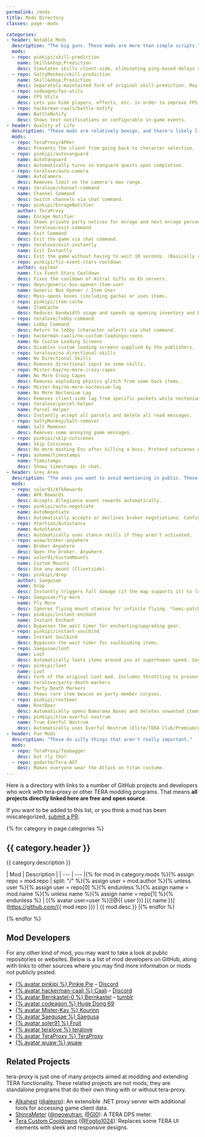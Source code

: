 ```yaml
---
permalink: /mods
title: Mods Directory
classes: page--mods

categories:
- header: Notable Mods
  description: "The big guns. These mods are more than simple scripts."
  mods:
  - repo: pinkipi/skill-prediction
    name: Skill&nbsp;Prediction
    desc: Simulates skills client-side, eliminating ping-based delays and animation lock.
  - repo: SaltyMonkey/skill-prediction
    name: Skill&nbsp;Prediction
    desc: Separately-maintained fork of original skill-prediction. May work better for certain classes.
  - repo: codeagon/fps-utils
    name: FPS Utils
    desc: Lets you hide players, effects, etc. in order to improve FPS.
  - repo: hackerman-caali/battle-notify
    name: BattleNotify
    desc: Shows text notifications on configurable in-game events.
- header: Quality of Life
  description: "These mods are relatively benign, and there's likely little risk to using these. But they *will* make your life better, probably."
  mods:
  - repo: TeraProxy/AFKer
    desc: Prevents the client from going back to character selection.
  - repo: pinkipi/autovanguard
    name: AutoVanguard
    desc: Automatically turns in Vanguard quests upon completion.
  - repo: teralove/auto-camera
    name: AutoCamera
    desc: Removes limit on the camera's max range.
  - repo: teralove/channel-command
    name: Channel Command
    desc: Switch channels via chat command.
  - repo: pinkipi/EnrageNotifier
    author: TeraProxy
    name: Enrage Notifier
    desc: Shows private party notices for enrage and next enrage percentage.
  - repo: teralove/exit-command
    name: Exit Command
    desc: Exit the game via chat command.
  - repo: teralove/exit-instantly
    name: Exit Instantly
    desc: Exit the game without having to wait 10 seconds. (Basically clicking the X button.)
  - repo: pinkipi/fix-event-stars-cooldown
    author: ayylmar
    name: Fix Event Stars Cooldown
    desc: Fixes the cooldown of Astral Gifts on EU servers.
  - repo: Owyn/generic-box-opener-item-user
    name: Generic Box Opener / Item User
    desc: Mass-opens boxes (including gacha) or uses items.
  - repo: pinkipi/item-cache
    name: ItemCache
    desc: Reduces bandwidth usage and speeds up opening inventory and bank tabs.
  - repo: teralove/lobby-command
    name: Lobby Command
    desc: Return to lobby (character select) via chat command.
  - repo: hackerman-caali/no-custom-loadingscreens
    name: No Custom Loading Screens
    desc: Disables custom loading screens supplied by the publishers.
  - repo: teralove/no-directional-skills
    name: No Directional Skills
    desc: Removes directional input on some skills.
  - repo: Mister-Kay/no-more-crazy-capes
    name: No More Crazy Capes
    desc: Removes exploding physics glitch from some back items.
  - repo: Mister-Kay/no-more-noctenium-lag
    name: No More Noctenium Lag
    desc: Removes client-side lag from specific packets while noctenium consumable is active. *Does not prevent network lag.*
  - repo: teralove/parcel-helper
    name: Parcel Helper
    desc: Instantly accept all parcels and delete all read messages.
  - repo: SaltyMonkey/Salt-remover
    name: Salt Remover
    desc: Removes some annoying game messages.
  - repo: pinkipi/skip-cutscenes
    name: Skip Cutscenes
    desc: No more mashing Esc after killing a boss. Pretend cutscenes don't even exist.
  - repo: ashame/timestamps
    name: Timestamps
    desc: Shows timestamps in chat.
- header: Grey Area
  description: "The ones you want to avoid mentioning in public. These give additional QoL advantages which aren't obtainable with simple macros or low ping."
  mods:
  - repo: soler91/AfkRewards
    name: AFK Rewards
    desc: Accepts Allegiance event rewards automatically.
  - repo: pinkipi/auto-negotiate
    name: AutoNegotiate
    desc: Automatically accepts or declines broker negotiations. Configurable.
  - repo: Xtortion/Autostance
    name: AutoStance
    desc: Automatically uses stance skills if they aren't activated.
  - repo: wuaw/broker-anywhere
    name: Broker Anywhere
    desc: Open the broker. Anywhere.
  - repo: soler91/CustomMounts
    name: Custom Mounts
    desc: Use any mount (Clientside).
  - repo: pinkipi/drop
    author: Saegusae
    name: Drop
    desc: Instantly triggers fall damage (if the map supports it) to lower yourself to Slaying HP.
  - repo: Saegusae/fly-more
    name: Fly More
    desc: Ignores flying mount stamina for infinite flying. *Semi-patched and may cause mid-air dismounts.*
  - repo: pinkipi/instant-enchant
    name: Instant Enchant
    desc: Bypasses the wait timer for enchanting/upgrading gear.
  - repo: pinkipi/instant-soulbind
    name: Instant Soulbind
    desc: Bypasses the wait timer for soulbinding items.
  - repo: Saegusae/loot
    name: Loot
    desc: Automatically loots items around you at superhuman speed. Goodbye, loot pets.
  - repo: pinkipi/loot
    name: Loot
    desc: Fork of the original Loot mod. Includes throttling to prevent disconnects.
  - repo: teralove/party-death-markers
    name: Party Death Markers
    desc: Shows rare item beacon on party member corpses.
  - repo: pinkipi/rootbeer
    name: RootBeer
    desc: Automatically opens Bamarama Boxes and deletes unwanted items.
  - repo: pinkipi/true-everful-nostrum
    name: True Everful Nostrum
    desc: Automatically uses Everful Nostrum (Elite/TERA Club/Premium/etc.) so that it never expires.
- header: Fun Mods
  description: "These do silly things that aren't really important."
  mods:
  - repo: TeraProxy/Teabagger
    desc: but rly tho?
  - repo: godartm/Tera-AOT
    desc: Makes everyone wear the Attack on Titan costume.
---
```


Here is a directory with links to a number of GitHub projects and developers who work with tera-proxy or other TERA modding programs. That means **all projects directly linked here are free and open source**.

If you want to be added to this list, or you think a mod has been miscategorized, [submit a PR](https://github.com/pinkipi/tera-proxy/edit/gh-pages/_pages/mods.md).

{% for category in page.categories %}

## {{ category.header }}

{{ category.description }}

| Mod | Description |
| --- | --- |{% for mod in category.mods %}{% assign repo = mod.repo | split: "/" %}{% assign user = mod.author %}{% unless user %}{% assign user = repo[0] %}{% endunless %}{% assign name = mod.name %}{% unless name %}{% assign name = repo[1] %}{% endunless %}
| [{% avatar user=user %}][@{{ user }}] [{{ name }}](https://github.com/{{ mod.repo }}) | {{ mod.desc }} |{% endfor %}

{% endfor %}

## Mod Developers

For any other kind of mod, you may want to take a look at public repositories or websites. Below is a list of mod developers on GitHub, along with links to other sources where you may find more information or mods not publicly posted.

* [{% avatar pinkipi %} Pinkie Pie][@pinkipi] &ndash; [Discord](https://discord.gg/RR9zf85)
* [{% avatar hackerman-caali %} Caali][@hackerman-caali] &ndash; [Discord](https://discord.gg/maqBmJV)
* [{% avatar Bernkastel-0 %} Bernkastel][@Bernkastel-0] &ndash; [tumblr](http://teraproxy.tumblr.com/)
* [{% avatar codeagon %} Huge Dong 69][@codeagon]
* [{% avatar Mister-Kay %} Kourinn][@Mister-Kay]
* [{% avatar Saegusae %} Saegusa][@Saegusae]
* [{% avatar soler91 %} Fruit][@soler91]
* [{% avatar teralove %} teralove][@teralove]
* [{% avatar TeraProxy %} TeraProxy][@TeraProxy]
* [{% avatar wuaw %} wuaw][@wuaw]

## Related Projects

tera-proxy is just one of many projects aimed at modding and extending TERA functionality. These related projects are not mods; they are standalone programs that do their own thing with or without tera-proxy.

* [Alkahest](https://github.com/alexrp/alkahest) ([@alexrp]): An extensible .NET proxy server with additional tools for accessing game client data.
* [ShinraMeter](https://github.com/neowutran/ShinraMeter) ([@neowutran], [@Gl0]): A TERA DPS meter.
* [Tera Custom Cooldowns](https://github.com/Foglio1024/Tera-custom-cooldowns) ([@Foglio1024]): Replaces some TERA UI elements with sleek and responsive designs.



[//]: # (GitHub @mention link references go below.)

[@alexrp]: <https://github.com/alexrp> "Alex Rønne Petersen"
[@ashame]: <https://github.com/ashame>
[@ayylmar]: <https://github.com/ayylmar> "JustPassingBy"
[@baldera-mods]: <https://github.com/baldera-mods> "Meishu's Baldera Mods"
[@Bernkastel-0]: <https://github.com/Bernkastel-0> "Bernkastel"
[@codeagon]: <https://github.com/codeagon> "Huge Dong 69"
[@Foglio1024]: <https://github.com/Foglio1024> "Foglio"
[@Gl0]: <https://github.com/Gl0> "Gl0"
[@godartm]: <https://github.com/godartm>
[@hackerman-caali]: <https://github.com/hackerman-caali> "Caali"
[@lunyx]: <https://github.com/lunyx> "Daniel"
[@meishuu]: <https://github.com/meishuu> "Meishu"
[@Mister-Kay]: <https://github.com/mister-kay> "Kourinn"
[@neowutran]: <https://github.com/neowutran> "Yukikoo"
[@Owyn]: <https://github.com/Owyn> "Owyn"
[@pinkipi]: <https://github.com/pinkipi> "Pinkie Pie"
[@Saegusae]: <http://github.com/saegusae> "Seagoose"
[@SaltyMonkey]: <http://github.com/SaltyMonkey> "Monkey"
[@soler91]: <http://github.com/soler91> "Fruit"
[@teralove]: <https://github.com/teralove>
[@TeraProxy]: <https://github.com/TeraProxy>
[@wuaw]: <https://github.com/wuaw>
[@Xtortion]: <https://github.com/Xtortion>
